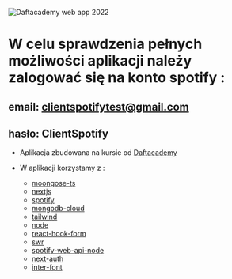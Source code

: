 ![Daftacademy web app 2022](./cover.png?raw=true "Daftacademy web app 2022")

# W celu sprawdzenia pełnych możliwości aplikacji należy zalogować się na konto spotify :
## email: clientspotifytest@gmail.com
## hasło: ClientSpotify

- Aplikacja zbudowana na kursie od [Daftacademy](https://www.daftacademy.pl/)

- W aplikacji korzystamy z :

  - [moongose-ts](https://mongoosejs.com/docs/typescript.html)
  - [nextjs](https://nextjs.org/docs/)
  - [spotify](https://developer.spotify.com/dashboard/)
  - [mongodb-cloud](https://www.mongodb.com/cloud)
  - [tailwind](https://tailwindcss.com/docs/)
  - [node](https://nodejs.org/en/)
  - [react-hook-form](https://react-hook-form.com/get-started/#TypeScript)
  - [swr](https://swr.vercel.app/docs/getting-started)
  - [spotify-web-api-node](https://github.com/thelinmichael/spotify-web-api-node)
  - [next-auth](https://next-auth.js.org/)
  - [inter-font](https://rsms.me/inter/)
